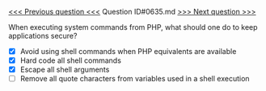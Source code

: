 [<<< Previous question <<<](0634.md)  Question ID#0635.md  [>>> Next question >>>](0636.md) 

When executing system commands from PHP, what should one do to keep applications secure?

- [x] Avoid using shell commands when PHP equivalents are available
- [x] Hard code all shell commands
- [x] Escape all shell arguments
- [ ] Remove all quote characters from variables used in a shell execution
